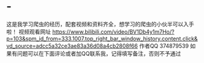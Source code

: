 # -
这是我学习爬虫的经历，配套视频和资料齐全，想学习的爬虫的小伙半可以入手啦！
视频观看网址 https://www.bilibili.com/video/BV1Db4y1m7Ho/?p=103&spm_id_from=333.1007.top_right_bar_window_history.content.click&vd_source=adcc5a32ce3ae83a36d08a4cb2808f66
作者QQ 374879539
如果有问题可以在下面评论或者加QQ联系我，记得填写备注，否则不予通过
